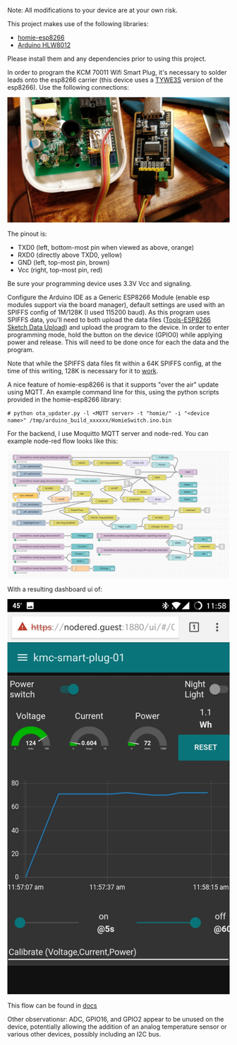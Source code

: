 Note: All modifications to your device are at your own risk.

This project makes use of the following libraries:

 * [homie-esp8266][1]
 * [Arduino HLW8012][2]

Please install them and any dependencies prior to using this project.

In order to program the KCM 70011 Wifi Smart Plug, it's necessary to
solder leads onto the esp8266 carrier (this device uses a [TYWE3S][3]
version of the esp8266).  Use the following connections:

![Wiring](/docs/wiring.jpg)

The pinout is:

 * TXD0 (left, bottom-most pin when viewed as above, orange)
 * RXD0 (directly above TXD0, yellow)
 * GND (left, top-most pin, brown)
 * Vcc (right, top-most pin, red)

Be sure your programming device uses 3.3V Vcc and signaling.

Configure the Arduino IDE as a Generic ESP8266 Module (enable esp
modules support via the board manager), default settings are used
with an SPIFFS config of 1M/128K (I used 115200 baud).  As this
program uses SPIFFS data, you'll need to both upload the data
files ([Tools-ESP8266 Sketch Data Upload][4]) and upload the program
to the device.  In order to enter programming mode, hold the
button on the device (GPIO0) while applying power and release.
This will need to be done once for each the data and the program.

Note that while the SPIFFS data files fit within a 64K SPIFFS config,
at the time of this writing, 128K is necessary for it to [work][5].

A nice feature of homie-esp8266 is that it supports "over the air"
update using MQTT.  An example command line for this, using the
python scripts provided in the homie-esp8266 library:

```
# python ota_updater.py -l <MQTT server> -t "homie/" -i "<device name>" /tmp/arduino_build_xxxxxx/HomieSwitch.ino.bin
```

For the backend, I use Moquitto MQTT server and node-red.  You can
example node-red flow looks like this:

![Flow](/docs/node-red-editor.png)

With a resulting dashboard ui of:

![UI](/docs/node-red-ui.jpg)

This flow can be found in [docs](/docs/node-red.json)

Other observationsr: ADC, GPIO16, and GPIO2 appear to be unused on the
device, potentially allowing the addition of an analog temperature
sensor or various other devices, possibly including an I2C bus.

[1]:https://github.com/marvinroger/homie-esp8266
[2]:https://bitbucket.org/xoseperez/hlw8012
[3]:https://docs.tuya.com/en/hardware/WiFi-module/wifi-e3s-module.html
[4]:http://esp8266.github.io/Arduino/versions/2.0.0/doc/filesystem.html#uploading-files-to-file-system
[5]:https://github.com/marvinroger/homie-esp8266/issues/469
